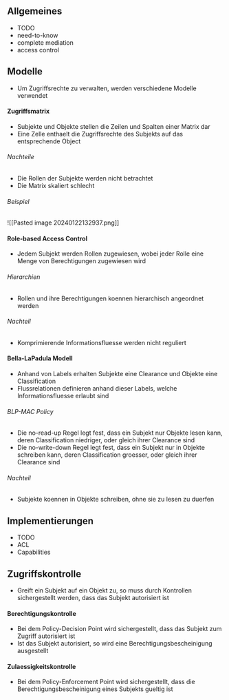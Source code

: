 ## Allgemeines
- TODO
- need-to-know
- complete mediation
- access control
## Modelle
- Um Zugriffsrechte zu verwalten, werden verschiedene Modelle verwendet
#### Zugriffsmatrix
- Subjekte und Objekte stellen die Zeilen und Spalten einer Matrix dar
- Eine Zelle enthaelt die Zugriffsrechte des Subjekts auf das entsprechende Object
###### Nachteile
- Die Rollen der Subjekte werden nicht betrachtet
- Die Matrix skaliert schlecht
###### Beispiel
![[Pasted image 20240122132937.png]]
#### Role-based Access Control
- Jedem Subjekt werden Rollen zugewiesen, wobei jeder Rolle eine Menge von Berechtigungen zugewiesen wird
###### Hierarchien
- Rollen und ihre Berechtigungen koennen hierarchisch angeordnet werden
###### Nachteil
- Komprimierende Informationsfluesse werden nicht reguliert
#### Bella-LaPadula Modell
- Anhand von Labels erhalten Subjekte eine Clearance und Objekte eine Classification
- Flussrelationen definieren anhand dieser Labels, welche Informationsfluesse erlaubt sind
###### BLP-MAC Policy
- Die no-read-up Regel legt fest, dass ein Subjekt nur Objekte lesen kann, deren Classification niedriger, oder gleich ihrer Clearance sind
- Die no-write-down Regel legt fest, dass ein Subjekt nur in Objekte schreiben kann, deren Classification groesser, oder gleich ihrer Clearance sind
###### Nachteil
- Subjekte koennen in Objekte schreiben, ohne sie zu lesen zu duerfen
## Implementierungen
- TODO
- ACL
- Capabilities
## Zugriffskontrolle
- Greift ein Subjekt auf ein Objekt zu, so muss durch Kontrollen sichergestellt werden, dass das Subjekt autorisiert ist
#### Berechtigungskontrolle
- Bei dem Policy-Decision Point wird sichergestellt, dass das Subjekt zum Zugriff autorisiert ist
- Ist das Subjekt autorisiert, so wird eine Berechtigungsbescheinigung ausgestellt
#### Zulaessigkeitskontrolle
- Bei dem Policy-Enforcement Point wird sichergestellt, dass die Berechtigungsbescheinigung eines Subjekts gueltig ist 